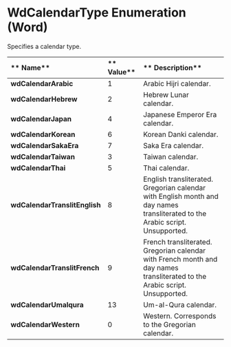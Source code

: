 
# WdCalendarType Enumeration (Word)

Specifies a calendar type.



|** **Name****|** **Value****|** **Description****|
|:-----|:-----|:-----|
|**wdCalendarArabic**|1|Arabic Hijri calendar.|
|**wdCalendarHebrew**|2|Hebrew Lunar calendar.|
|**wdCalendarJapan**|4|Japanese Emperor Era calendar.|
|**wdCalendarKorean**|6|Korean Danki calendar.|
|**wdCalendarSakaEra**|7|Saka Era calendar.|
|**wdCalendarTaiwan**|3|Taiwan calendar.|
|**wdCalendarThai**|5|Thai calendar.|
|**wdCalendarTranslitEnglish**|8|English transliterated. Gregorian calendar with English month and day names transliterated to the Arabic script. Unsupported.|
|**wdCalendarTranslitFrench**|9|French transliterated. Gregorian calendar with French month and day names transliterated to the Arabic script. Unsupported.|
|**wdCalendarUmalqura**|13|Um-al-Qura calendar.|
|**wdCalendarWestern**|0|Western. Corresponds to the Gregorian calendar.|
